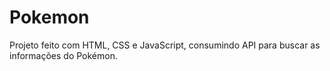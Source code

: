 # Pokemon

Projeto feito com HTML, CSS e JavaScript, consumindo API para buscar as informações do Pokémon.
